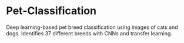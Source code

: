 # Pet-Classification
Deep learning-based pet breed classification using images of cats and dogs. Identifies 37 different breeds with CNNs and transfer learning.
